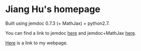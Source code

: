 # Jiang Hu's homepage
Built using jemdoc 0.7.3 (+ MathJax) + python2.7.

You can find a link to jemdoc [here](http://jemdoc.jaboc.net/index.html) and jemdoc+MathJax [here](https://github.com/wsshin/jemdoc_mathjax).

[Here](https://hujiangpku.github.io/homepage/) is a link to my webpage.
